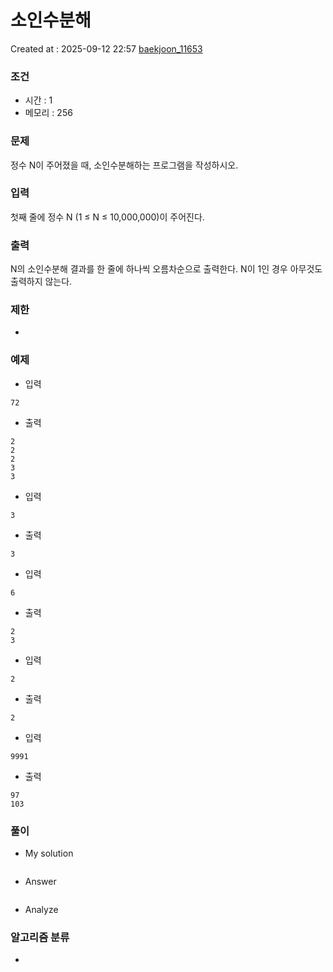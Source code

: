 # 소인수분해
Created at : 2025-09-12 22:57
[baekjoon_11653](https://www.acmicpc.net/problem/11653)
### 조건
- 시간 : 1
- 메모리 : 256
### 문제
정수 N이 주어졌을 때, 소인수분해하는 프로그램을 작성하시오.
### 입력
첫째 줄에 정수 N (1 ≤ N ≤ 10,000,000)이 주어진다.
### 출력
N의 소인수분해 결과를 한 줄에 하나씩 오름차순으로 출력한다. N이 1인 경우 아무것도 출력하지 않는다.
### 제한
- 
### 예제
- 입력
```
72
```
- 출력
```
2
2
2
3
3
``` 
- 입력
```
3
```
- 출력
```
3
``` 
- 입력
```
6
```
- 출력
```
2
3
``` 
- 입력
```
2
```
- 출력
```
2
``` 
- 입력
```
9991
```
- 출력
```
97
103
``` 

### 풀이
- My solution
```python

```

- Answer
```python

```

- Analyze

### 알고리즘 분류
- 
